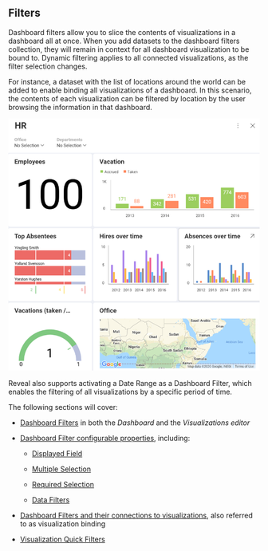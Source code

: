 ## Filters

Dashboard filters allow you to slice the contents of visualizations in a
dashboard all at once. When you add datasets to the dashboard filters
collection, they will remain in context for all dashboard visualization
to be bound to. Dynamic filtering applies to all connected
visualizations, as the filter selection changes.

For instance, a dataset with the list of locations around the world can
be added to enable binding all visualizations of a dashboard. In this
scenario, the contents of each visualization can be filtered by location
by the user browsing the information in that dashboard.

![Dashboard filter by location added in the Dashboard editor](images/dashboard-filters-binding.png)

Reveal also supports activating a Date Range as a Dashboard Filter,
which enables the filtering of all visualizations by a specific period
of time.

The following sections will cover:

  - [Dashboard Filters](Dashboard-Filters.md) in both the *Dashboard* and
    the *Visualizations editor*

  - [Dashboard Filter configurable properties](Dashboard-Filters-Properties.md), including:

      - [Displayed Field](Dashboard-Filters-Properties.html#displayed-field)

      - [Multiple Selection](Dashboard-Filters-Properties.html#multiple-selections)

      - [Required Selection](Dashboard-Filters-Properties.html#required-selection)

      - [Data Filters](Dashboard-Filters-Properties.html#data-filters)

  - [Dashboard Filters and their connections to visualizations](Connecting-Dashboard-Filters-Visualization.md), also
    referred to as visualization binding

  - [Visualization Quick Filters](Visualization-Filters.md)
